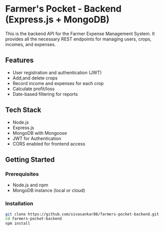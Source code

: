  
# Farmer's Pocket - Backend (Express.js + MongoDB)

This is the backend API for the Farmer Expense Management System. It provides all the necessary REST endpoints for managing users, crops, incomes, and expenses.

## Features

- User registration and authentication (JWT)
- Add,and delete crops
- Record income and expenses for each crop
- Calculate profit/loss
- Date-based filtering for reports

## Tech Stack

- Node.js
- Express.js
- MongoDB with Mongoose
- JWT for Authentication
- CORS enabled for frontend access

## Getting Started

### Prerequisites

- Node.js and npm
- MongoDB instance (local or cloud)

### Installation

```bash
git clone https://github.com/sivasankar88/farmers-pocket-backend.git
cd farmers-pocket-backend
npm install
